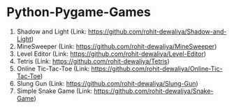 # Python-Pygame-Games

1. Shadow and Light (Link: https://github.com/rohit-dewaliya/Shadow-and-Light)
2. MineSweeper (Link: https://github.com/rohit-dewaliya/MineSweeper)
3. Level Editor (Link: https://github.com/rohit-dewaliya/Level-Editor)
4. Tetris (Link: https://github.com/rohit-dewaliya/Tetris)
5. Online Tic-Tac-Toe (Link: https://github.com/rohit-dewaliya/Online-Tic-Tac-Toe)
6. Slung Gun (Link: https://github.com/rohit-dewaliya/Slung-Gun)
7. Simple Snake Game (Link: https://github.com/rohit-dewaliya/Snake-Game)

